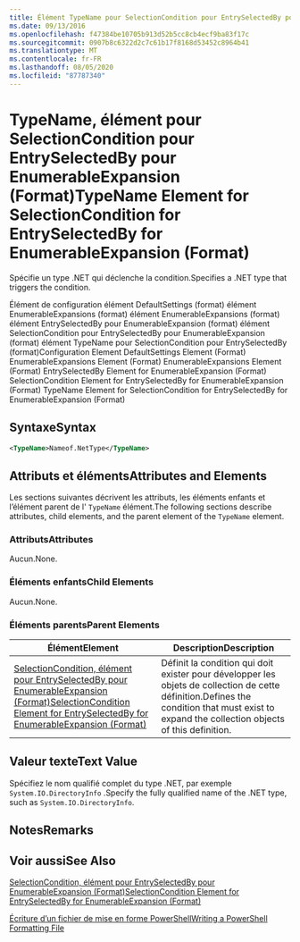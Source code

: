 ```yaml
---
title: Élément TypeName pour SelectionCondition pour EntrySelectedBy pour EnumerableExpansion (format) | Microsoft Docs
ms.date: 09/13/2016
ms.openlocfilehash: f47384be10705b913d52b5cc8cb4ecf9ba83f17c
ms.sourcegitcommit: 0907b8c6322d2c7c61b17f8168d53452c8964b41
ms.translationtype: MT
ms.contentlocale: fr-FR
ms.lasthandoff: 08/05/2020
ms.locfileid: "87787340"
---
```

# <a name="typename-element-for-selectioncondition-for-entryselectedby-for-enumerableexpansion-format"></a><span data-ttu-id="89338-102">TypeName, élément pour SelectionCondition pour EntrySelectedBy pour EnumerableExpansion (Format)</span><span class="sxs-lookup"><span data-stu-id="89338-102">TypeName Element for SelectionCondition for EntrySelectedBy for EnumerableExpansion (Format)</span></span>

<span data-ttu-id="89338-103">Spécifie un type .NET qui déclenche la condition.</span><span class="sxs-lookup"><span data-stu-id="89338-103">Specifies a .NET type that triggers the condition.</span></span>

<span data-ttu-id="89338-104">Élément de configuration élément DefaultSettings (format) élément EnumerableExpansions (format) élément EnumerableExpansions (format) élément EntrySelectedBy pour EnumerableExpansion (format) élément SelectionCondition pour EntrySelectedBy pour EnumerableExpansion (format) élément TypeName pour SelectionCondition pour EntrySelectedBy (format)</span><span class="sxs-lookup"><span data-stu-id="89338-104">Configuration Element DefaultSettings Element (Format) EnumerableExpansions Element (Format) EnumerableExpansions Element (Format) EntrySelectedBy Element for EnumerableExpansion (Format) SelectionCondition Element for EntrySelectedBy for EnumerableExpansion (Format) TypeName Element for SelectionCondition for EntrySelectedBy for EnumerableExpansion (Format)</span></span>

## <a name="syntax"></a><span data-ttu-id="89338-105">Syntaxe</span><span class="sxs-lookup"><span data-stu-id="89338-105">Syntax</span></span>

```xml
<TypeName>Nameof.NetType</TypeName>
```

## <a name="attributes-and-elements"></a><span data-ttu-id="89338-106">Attributs et éléments</span><span class="sxs-lookup"><span data-stu-id="89338-106">Attributes and Elements</span></span>

<span data-ttu-id="89338-107">Les sections suivantes décrivent les attributs, les éléments enfants et l’élément parent de l' `TypeName` élément.</span><span class="sxs-lookup"><span data-stu-id="89338-107">The following sections describe attributes, child elements, and the parent element of the `TypeName` element.</span></span>

### <a name="attributes"></a><span data-ttu-id="89338-108">Attributs</span><span class="sxs-lookup"><span data-stu-id="89338-108">Attributes</span></span>

<span data-ttu-id="89338-109">Aucun.</span><span class="sxs-lookup"><span data-stu-id="89338-109">None.</span></span>

### <a name="child-elements"></a><span data-ttu-id="89338-110">Éléments enfants</span><span class="sxs-lookup"><span data-stu-id="89338-110">Child Elements</span></span>

<span data-ttu-id="89338-111">Aucun.</span><span class="sxs-lookup"><span data-stu-id="89338-111">None.</span></span>

### <a name="parent-elements"></a><span data-ttu-id="89338-112">Éléments parents</span><span class="sxs-lookup"><span data-stu-id="89338-112">Parent Elements</span></span>

|<span data-ttu-id="89338-113">Élément</span><span class="sxs-lookup"><span data-stu-id="89338-113">Element</span></span>|<span data-ttu-id="89338-114">Description</span><span class="sxs-lookup"><span data-stu-id="89338-114">Description</span></span>|
|-------------|-----------------|
|[<span data-ttu-id="89338-115">SelectionCondition, élément pour EntrySelectedBy pour EnumerableExpansion (Format)</span><span class="sxs-lookup"><span data-stu-id="89338-115">SelectionCondition Element for EntrySelectedBy for EnumerableExpansion (Format)</span></span>](./selectioncondition-element-for-entryselectedby-for-enumerableexpansion-format.md)|<span data-ttu-id="89338-116">Définit la condition qui doit exister pour développer les objets de collection de cette définition.</span><span class="sxs-lookup"><span data-stu-id="89338-116">Defines the condition that must exist to expand the collection objects of this definition.</span></span>|

## <a name="text-value"></a><span data-ttu-id="89338-117">Valeur texte</span><span class="sxs-lookup"><span data-stu-id="89338-117">Text Value</span></span>

<span data-ttu-id="89338-118">Spécifiez le nom qualifié complet du type .NET, par exemple `System.IO.DirectoryInfo` .</span><span class="sxs-lookup"><span data-stu-id="89338-118">Specify the fully qualified name of the .NET type, such as `System.IO.DirectoryInfo`.</span></span>

## <a name="remarks"></a><span data-ttu-id="89338-119">Notes</span><span class="sxs-lookup"><span data-stu-id="89338-119">Remarks</span></span>

## <a name="see-also"></a><span data-ttu-id="89338-120">Voir aussi</span><span class="sxs-lookup"><span data-stu-id="89338-120">See Also</span></span>

[<span data-ttu-id="89338-121">SelectionCondition, élément pour EntrySelectedBy pour EnumerableExpansion (Format)</span><span class="sxs-lookup"><span data-stu-id="89338-121">SelectionCondition Element for EntrySelectedBy for EnumerableExpansion (Format)</span></span>](./selectioncondition-element-for-entryselectedby-for-enumerableexpansion-format.md)

[<span data-ttu-id="89338-122">Écriture d’un fichier de mise en forme PowerShell</span><span class="sxs-lookup"><span data-stu-id="89338-122">Writing a PowerShell Formatting File</span></span>](./writing-a-powershell-formatting-file.md)
